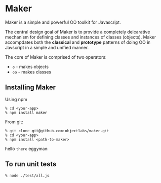 Maker
====

Maker is a simple and powerful OO toolkit for Javascript.

The central design goal of Maker is to provide a completely
delcarative mechanism for defining classes and instances of classes
(objects). Maker accompdates both the __classical__ and __prototype__
patterns of doing OO in Javscript in a simple and unified manner. 

The core of Maker is comprised of two operators:

* ```o``` - makes objects
* ```oo``` - makes classes

Installing Maker
----------

Using npm 

```
% cd <your-app>
% npm install maker
```

From git:

```
% git clone git@github.com:objectlabs/maker.git
% cd <your-app>
% npm install <path-to-maker>
```

hello ```there``` eggyman


To run unit tests
-----------------

```node
% node ./test/all.js
```
